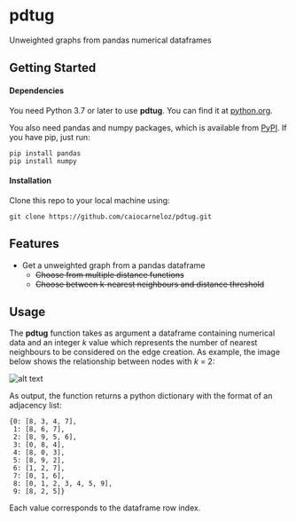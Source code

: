 # pdtug
Unweighted graphs from pandas numerical dataframes

## Getting Started
#### Dependencies
You need Python 3.7 or later to use **pdtug**. You can find it at [python.org](https://www.python.org/).

You also need pandas and numpy packages, which is available from [PyPI](https://pypi.org). If you have pip, just run:
```
pip install pandas
pip install numpy
```
#### Installation
Clone this repo to your local machine using:
```
git clone https://github.com/caiocarneloz/pdtug.git
```

## Features
- Get a unweighted graph from a pandas dataframe
  - ~~Choose from multiple distance functions~~
  - ~~Choose between k-nearest neighbours and distance threshold~~


## Usage
The **pdtug** function takes as argument a dataframe containing numerical data and an integer _k_ value which represents the number of nearest neighbours to be considered on the edge creation. As example, the image below shows the relationship between nodes with _k_ = 2:

![alt text](https://i.imgur.com/fnHbRGy.gif)

As output, the function returns a python dictionary with the format of an adjacency list:
```
{0: [8, 3, 4, 7],
 1: [8, 6, 7],
 2: [8, 9, 5, 6],
 3: [0, 8, 4],
 4: [8, 0, 3],
 5: [8, 9, 2],
 6: [1, 2, 7],
 7: [0, 1, 6],
 8: [0, 1, 2, 3, 4, 5, 9],
 9: [8, 2, 5]}
```
Each value corresponds to the dataframe row index.
